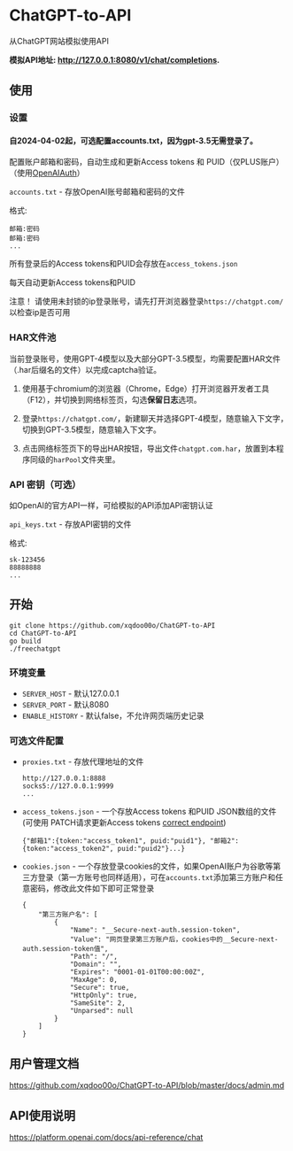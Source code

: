 # ChatGPT-to-API
从ChatGPT网站模拟使用API

**模拟API地址: http://127.0.0.1:8080/v1/chat/completions.**

## 使用
    
### 设置

#### 自2024-04-02起，可选配置accounts.txt，因为gpt-3.5无需登录了。

配置账户邮箱和密码，自动生成和更新Access tokens 和 PUID（仅PLUS账户）（使用[OpenAIAuth](https://github.com/xqdoo00o/OpenAIAuth/)）

`accounts.txt` - 存放OpenAI账号邮箱和密码的文件

格式:
```
邮箱:密码
邮箱:密码
...
```

所有登录后的Access tokens和PUID会存放在`access_tokens.json`

每天自动更新Access tokens和PUID

注意！ 请使用未封锁的ip登录账号，请先打开浏览器登录`https://chatgpt.com/`以检查ip是否可用

### HAR文件池

  当前登录账号，使用GPT-4模型以及大部分GPT-3.5模型，均需要配置HAR文件（.har后缀名的文件）以完成captcha验证。

  1. 使用基于chromium的浏览器（Chrome，Edge）打开浏览器开发者工具（F12），并切换到网络标签页，勾选**保留日志**选项。

  2. 登录`https://chatgpt.com/`，新建聊天并选择GPT-4模型，随意输入下文字，切换到GPT-3.5模型，随意输入下文字。

  3. 点击网络标签页下的导出HAR按钮，导出文件`chatgpt.com.har`，放置到本程序同级的`harPool`文件夹里。

### API 密钥（可选）

如OpenAI的官方API一样，可给模拟的API添加API密钥认证

`api_keys.txt` - 存放API密钥的文件

格式:
```
sk-123456
88888888
...
```

## 开始
```  
git clone https://github.com/xqdoo00o/ChatGPT-to-API
cd ChatGPT-to-API
go build
./freechatgpt
```

### 环境变量
  - `SERVER_HOST` - 默认127.0.0.1
  - `SERVER_PORT` - 默认8080
  - `ENABLE_HISTORY` - 默认false，不允许网页端历史记录

### 可选文件配置
  - `proxies.txt` - 存放代理地址的文件

    ```
    http://127.0.0.1:8888
    socks5://127.0.0.1:9999
    ...
    ```
  - `access_tokens.json` - 一个存放Access tokens 和PUID JSON数组的文件 (可使用 PATCH请求更新Access tokens [correct endpoint](https://github.com/xqdoo00o/ChatGPT-to-API/blob/master/docs/admin.md))
    ```
    {"邮箱1":{token:"access_token1", puid:"puid1"}, "邮箱2":{token:"access_token2", puid:"puid2"}...}
    ```
  - `cookies.json` - 一个存放登录cookies的文件，如果OpenAI账户为谷歌等第三方登录（第一方账号也同样适用），可在`accounts.txt`添加第三方账户和任意密码，修改此文件如下即可正常登录
    ```
    {
        "第三方账户名": [
            {
                "Name": "__Secure-next-auth.session-token",
                "Value": "网页登录第三方账户后，cookies中的__Secure-next-auth.session-token值",
                "Path": "/",
                "Domain": "",
                "Expires": "0001-01-01T00:00:00Z",
                "MaxAge": 0,
                "Secure": true,
                "HttpOnly": true,
                "SameSite": 2,
                "Unparsed": null
            }
        ]
    }
    ```

## 用户管理文档
https://github.com/xqdoo00o/ChatGPT-to-API/blob/master/docs/admin.md

## API使用说明
https://platform.openai.com/docs/api-reference/chat

